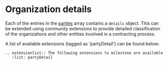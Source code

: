# Organization details

Each of the entries in the [parties](../../../schema/reference/#parties) array contains a ```details``` object. This can be extended using community extensions to provide detailed classification of the organizations and other entities involved in a contracting process.

A list of available extensions (tagged as 'partyDetail') can be found below:

```eval_rst
.. extensionlist:: The following extensions to milestone are available
   :list: partyDetail
```
